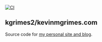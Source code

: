 [![CI](https://github.com/kgrimes2/kevinmgrimes.com/actions/workflows/main.yml/badge.svg)](https://github.com/kgrimes2/kevinmgrimes.com/actions/workflows/main.yml)

## kgrimes2/kevinmgrimes.com

Source code for [my personal site and blog](https://kevinmgrimes.com).
